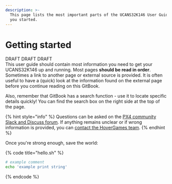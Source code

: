 ```yaml
---
description: >-
  This page lists the most important parts of the UCANS32K146 User Guide to get
  you started.
---
```


# Getting started

DRAFT DRAFT DRAFT  
This user guide should contain most information you need to get your UCANS32K146 up and running. Most pages **should be read in order**. Sometimes a link to another page or external source is provided. It is often useful to have a \(quick\) look at the information found on the external page before you continue reading on this GitBook. 

Also, remember that GitBook has a search function - use it to locate specific details quickly! You can find the search box on the right side at the top of the page.

{% hint style="info" %}
 Questions can be asked on the [PX4 community Slack and Discuss forum](). If anything remains unclear or if wrong information is provided, you can [contact the HoverGames team]().
{% endhint %}

Once you're strong enough, save the world:

{% code title="hello.sh" %}
```bash
# example comment
echo 'example print string'
```
{% endcode %}



